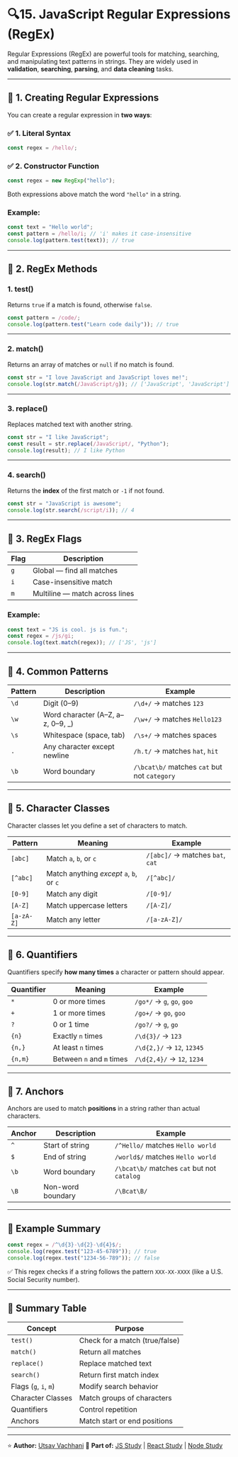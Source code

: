 
# 🔍15.  JavaScript Regular Expressions (RegEx)

Regular Expressions (RegEx) are powerful tools for matching, searching, and manipulating text patterns in strings.
They are widely used in **validation**, **searching**, **parsing**, and **data cleaning** tasks.

---

## 🔹 1. Creating Regular Expressions

You can create a regular expression in **two ways**:

### ✅ **1. Literal Syntax**

```js
const regex = /hello/;
```

### ✅ **2. Constructor Function**

```js
const regex = new RegExp("hello");
```

Both expressions above match the word `"hello"` in a string.

### Example:

```js
const text = "Hello world";
const pattern = /hello/i; // 'i' makes it case-insensitive
console.log(pattern.test(text)); // true
```

---

## 🔹 2. RegEx Methods

### **1. test()**

Returns `true` if a match is found, otherwise `false`.

```js
const pattern = /code/;
console.log(pattern.test("Learn code daily")); // true
```

---

### **2. match()**

Returns an array of matches or `null` if no match is found.

```js
const str = "I love JavaScript and JavaScript loves me!";
console.log(str.match(/JavaScript/g)); // ['JavaScript', 'JavaScript']
```

---

### **3. replace()**

Replaces matched text with another string.

```js
const str = "I like JavaScript";
const result = str.replace(/JavaScript/, "Python");
console.log(result); // I like Python
```

---

### **4. search()**

Returns the **index** of the first match or `-1` if not found.

```js
const str = "JavaScript is awesome";
console.log(str.search(/script/i)); // 4
```

---

## 🔹 3. RegEx Flags

| Flag | Description                    |
| ---- | ------------------------------ |
| `g`  | Global — find all matches      |
| `i`  | Case-insensitive match         |
| `m`  | Multiline — match across lines |

### Example:

```js
const text = "JS is cool. js is fun.";
const regex = /js/gi;
console.log(text.match(regex)); // ['JS', 'js']
```

---

## 🔹 4. Common Patterns

| Pattern | Description                       | Example                                      |
| ------- | --------------------------------- | -------------------------------------------- |
| `\d`    | Digit (0–9)                       | `/\d+/` → matches `123`                      |
| `\w`    | Word character (A–Z, a–z, 0–9, _) | `/\w+/` → matches `Hello123`                 |
| `\s`    | Whitespace (space, tab)           | `/\s+/` → matches spaces                     |
| `.`     | Any character except newline      | `/h.t/` → matches `hat`, `hit`               |
| `\b`    | Word boundary                     | `/\bcat\b/` matches `cat` but not `category` |

---

## 🔹 5. Character Classes

Character classes let you define a set of characters to match.

| Pattern    | Meaning                                  | Example                          |
| ---------- | ---------------------------------------- | -------------------------------- |
| `[abc]`    | Match `a`, `b`, or `c`                   | `/[abc]/` → matches `bat`, `cat` |
| `[^abc]`   | Match anything *except* `a`, `b`, or `c` | `/[^abc]/`                       |
| `[0-9]`    | Match any digit                          | `/[0-9]/`                        |
| `[A-Z]`    | Match uppercase letters                  | `/[A-Z]/`                        |
| `[a-zA-Z]` | Match any letter                         | `/[a-zA-Z]/`                     |

---

## 🔹 6. Quantifiers

Quantifiers specify **how many times** a character or pattern should appear.

| Quantifier | Meaning                   | Example                    |
| ---------- | ------------------------- | -------------------------- |
| `*`        | 0 or more times           | `/go*/` → `g`, `go`, `goo` |
| `+`        | 1 or more times           | `/go+/` → `go`, `goo`      |
| `?`        | 0 or 1 time               | `/go?/` → `g`, `go`        |
| `{n}`      | Exactly `n` times         | `/\d{3}/` → `123`          |
| `{n,}`     | At least `n` times        | `/\d{2,}/` → `12`, `12345` |
| `{n,m}`    | Between `n` and `m` times | `/\d{2,4}/` → `12`, `1234` |

---

## 🔹 7. Anchors

Anchors are used to match **positions** in a string rather than actual characters.

| Anchor | Description       | Example                                     |
| ------ | ----------------- | ------------------------------------------- |
| `^`    | Start of string   | `/^Hello/` matches `Hello world`            |
| `$`    | End of string     | `/world$/` matches `Hello world`            |
| `\b`   | Word boundary     | `/\bcat\b/` matches `cat` but not `catalog` |
| `\B`   | Non-word boundary | `/\Bcat\B/`                                 |

---

## 🧠 Example Summary

```js
const regex = /^\d{3}-\d{2}-\d{4}$/;
console.log(regex.test("123-45-6789")); // true
console.log(regex.test("1234-56-789")); // false
```

✅ This regex checks if a string follows the pattern `XXX-XX-XXXX` (like a U.S. Social Security number).

---

## 🧩 Summary Table

| Concept               | Purpose                        |
| --------------------- | ------------------------------ |
| `test()`              | Check for a match (true/false) |
| `match()`             | Return all matches             |
| `replace()`           | Replace matched text           |
| `search()`            | Return first match index       |
| Flags (`g`, `i`, `m`) | Modify search behavior         |
| Character Classes     | Match groups of characters     |
| Quantifiers           | Control repetition             |
| Anchors               | Match start or end positions   |

---

⭐ **Author:** [Utsav Vachhani](https://github.com/utsavvachhani)
📘 **Part of:** [JS Study](../) | [React Study](../../REACT-STUDY) | [Node Study](../../NODE-STUDY)
